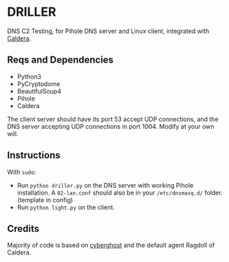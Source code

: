 # DRILLER

DNS C2 Testing, for Pihole DNS server and Linux client, integrated with [Caldera](https://github.com/mitre/caldera).

## Reqs and Dependencies

* Python3
* PyCryptodome
* BeautifulSoup4
* Pihole
* Caldera

The client server should have its port 53 accept UDP connections, and the DNS server accepting UDP connections in port 1004. Modify at your own will.

## Instructions

With `sudo`:
* Run `python driller.py` on the DNS server with working Pihole installation. A `02-lan.conf` should also be in your `/etc/dnsmasq.d/` folder. (template in config)
* Run `python light.py` on the client.

## Credits

Majority of code is based on [cyberghost](https://github.com/illinoistech-itm/cyberghost) and the default agent Ragdoll of Caldera.
